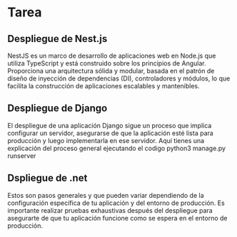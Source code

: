# Tarea

## Despliegue de Nest.js

NestJS es un marco de desarrollo de aplicaciones web en Node.js que utiliza TypeScript y está construido sobre los principios de Angular. Proporciona una arquitectura sólida y modular, basada en el patrón de diseño de inyección de dependencias (DI), controladores y módulos, lo que facilita la construcción de aplicaciones escalables y mantenibles.

## Despliegue de Django

El despliegue de una aplicación Django sigue un proceso que implica configurar un servidor, asegurarse de que la aplicación esté lista para producción y luego implementarla en ese servidor. Aquí tienes una explicación del proceso general ejecutando el codigo python3 manage.py runserver

## Dspliegue de .net

Estos son pasos generales y que pueden variar dependiendo de la configuración específica de tu aplicación y del entorno de producción. Es importante realizar pruebas exhaustivas después del despliegue para asegurarte de que tu aplicación funcione como se espera en el entorno de producción.
